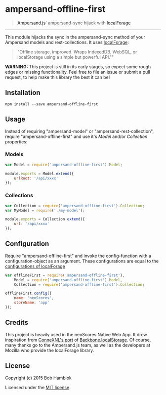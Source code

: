 # ampersand-offline-first

> [Ampersand.js](http://ampersandjs.com)' ampersand-sync hijack with [localForage](http://mozilla.github.io/localForage)

---

This module hijacks the sync in the ampersand-sync method of your Ampersand models and rest-collections.
It uses [localForage](http://mozilla.github.io/localForage):
> "Offline storage, improved. Wraps IndexedDB, WebSQL, or localStorage using a simple but powerful API.""

**WARNING:** This project is still in its early stages, so expect some rough edges or missing functionality. Feel free to file an issue or submit a pull request, to help make this library the best it can be!

## Installation

```
npm install --save ampersand-offline-first
```

## Usage

Instead of requiring "ampersand-model" or "ampersand-rest-collection", require "ampersand-offline-first" and use it's *Model* and/or *Collection* properties:

### Models

```js
var Model = require('ampersand-offline-first').Model;

module.exports = Model.extend({
	urlRoot: '/api/xxxx'
});
```

### Collections

```js
var Collection = require('ampersand-offline-first').Collection;
var MyModel = require('./my-model');

module.exports = Collection.extend({
	url: '/api/xxxx'
});
```

## Configuration

Require "ampersand-offline-first" and invoke the config-function with a configuration-object as an argument.
These configurations are equal to the [configurations of localForage](https://github.com/mozilla/localForage#configuration)

```js
var offlineFirst = require('ampersand-offline-first'),
	Model = require('ampersand-offline-first').Model,
	Collection = require('ampersand-offline-first').Collection;

offlineFirst.config({
	name: 'neoScores',
	storeName: 'app'
});
```


## Credits

This project is heavily used in the neoScores Native Web App. It drew inspiration from [ConneXNL's port](https://github.com/ConneXNL/ampersand-sync-localstorage) of [Backbone.localStorage](https://github.com/jeromegn/Backbone.localStorage). Of course, many thanks go to the Ampersand.js team, as well as the developers at Mozilla who provide the localForage library.

## License

Copyright (c) 2015 Bob Hamblok

Licensed under the [MIT license](LICENSE.md).
